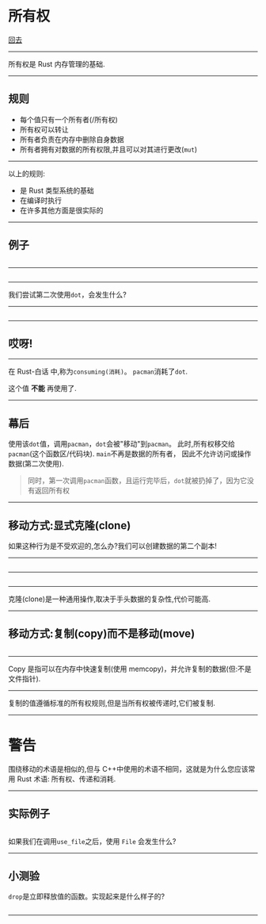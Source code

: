 # 所有权

[回去](toc/default.html)

---

所有权是 Rust 内存管理的基础.

---

## 规则

- 每个值只有一个所有者(/所有权)
- 所有权可以转让
- 所有者负责在内存中删除自身数据
- 所有者拥有对数据的所有权限,并且可以对其进行更改(`mut`)

---

以上的规则:

- 是 Rust 类型系统的基础
- 在编译时执行
- 在许多其他方面是很实际的

---

## 例子

<pre><code data-source="chapters/shared/code/ownership/1.rs" data-trim="hljs rust" class="lang-rust"></code></pre>

---

<pre class="diagram" data-source="chapters/shared/diagram/ownership/1.diagram"></pre>

---

我们尝试第二次使用`dot`，会发生什么?

---

<pre><code data-source="chapters/shared/code/ownership/2.rs" data-trim="hljs rust" class="lang-rust"></code></pre>

---

## 哎呀!

---

在 Rust-白话 中,称为`consuming(消耗)`。 `pacman`消耗了`dot`.

这个值 **不能** 再使用了.

---

## 幕后

使用该`dot`值，调用`pacman`，`dot`会被"移动"到`pacman`。 此时,所有权移交给`pacman`(这个函数区/代码块). `main`不再是数据的所有者，
因此不允许访问或操作数据(第二次使用).

> 同时，第一次调用`pacman`函数，且运行完毕后，`dot`就被扔掉了，因为它没有返回所有权

---

## 移动方式:显式克隆(clone)

如果这种行为是不受欢迎的,怎么办?我们可以创建数据的第二个副本!

---

<pre><code data-source="chapters/shared/code/ownership/3.rs" data-trim="hljs rust" class="lang-rust"></code></pre>

---

<pre class="diagram" data-source="chapters/shared/diagram/ownership/2.diagram"></pre>

---

克隆(clone)是一种通用操作,取决于手头数据的复杂性,代价可能高.

---

## 移动方式:复制(copy)而不是移动(move)

<pre><code data-source="chapters/shared/code/ownership/4.rs" data-trim="hljs rust" class="lang-rust"></code></pre>

---

Copy 是指可以在内存中快速复制(使用 memcopy)，并允许复制的数据(但:不是文件指针).

---

复制的值遵循标准的所有权规则,但是当所有权被传递时,它们被复制.

---

# 警告

围绕移动的术语是相似的,但与 C++中使用的术语不相同，这就是为什么您应该常用 Rust 术语: 所有权、传递和消耗.

---

## 实际例子

<pre><code data-source="chapters/shared/code/ownership/5.rs" data-trim="hljs rust"></code></pre>

如果我们在调用`use_file`之后，使用 `File` 会发生什么?

---

## 小测验

`drop`是立即释放值的函数。实现起来是什么样子的?

<pre><code data-source="chapters/shared/code/ownership/6.rs" data-trim="hljs rust"></code></pre>

---

<pre><code data-source="chapters/shared/code/ownership/7.rs" data-trim="hljs rust"></code></pre>
